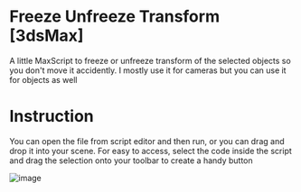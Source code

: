 # Freeze Unfreeze Transform [3dsMax]
A little MaxScript to freeze or unfreeze transform of the selected objects so you don't move it accidently. I mostly use it for cameras but you can use it for objects as well

# Instruction
You can open the file from script editor and then run, or you can drag and drop it into your scene. For easy to access, select the code inside the script and drag the selection onto your toolbar to create a handy button

![image](https://user-images.githubusercontent.com/88772846/136237878-9cc3cf2a-03a6-49d1-b61e-6d060a2e44fc.png)
